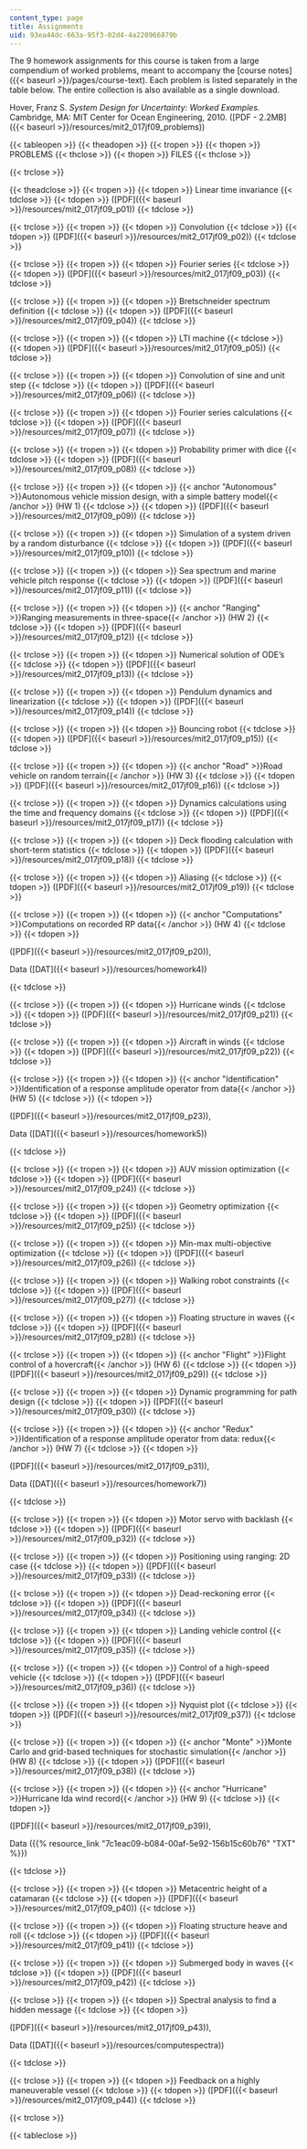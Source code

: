 ```yaml
---
content_type: page
title: Assignments
uid: 93ea44dc-663a-95f3-02d4-4a220966879b
---
```


The 9 homework assignments for this course is taken from a large compendium of worked problems, meant to accompany the [course notes]({{< baseurl >}}/pages/course-text). Each problem is listed separately in the table below. The entire collection is also available as a single download.

Hover, Franz S. _System Design for Uncertainty: Worked Examples._ Cambridge, MA: MIT Center for Ocean Engineering, 2010. ([PDF - 2.2MB]({{< baseurl >}}/resources/mit2_017jf09_problems))

{{< tableopen >}}
{{< theadopen >}}
{{< tropen >}}
{{< thopen >}}
PROBLEMS
{{< thclose >}}
{{< thopen >}}
FILES
{{< thclose >}}

{{< trclose >}}

{{< theadclose >}}
{{< tropen >}}
{{< tdopen >}}
Linear time invariance
{{< tdclose >}}
{{< tdopen >}}
([PDF]({{< baseurl >}}/resources/mit2_017jf09_p01))
{{< tdclose >}}

{{< trclose >}}
{{< tropen >}}
{{< tdopen >}}
Convolution
{{< tdclose >}}
{{< tdopen >}}
([PDF]({{< baseurl >}}/resources/mit2_017jf09_p02))
{{< tdclose >}}

{{< trclose >}}
{{< tropen >}}
{{< tdopen >}}
Fourier series
{{< tdclose >}}
{{< tdopen >}}
([PDF]({{< baseurl >}}/resources/mit2_017jf09_p03))
{{< tdclose >}}

{{< trclose >}}
{{< tropen >}}
{{< tdopen >}}
Bretschneider spectrum definition
{{< tdclose >}}
{{< tdopen >}}
([PDF]({{< baseurl >}}/resources/mit2_017jf09_p04))
{{< tdclose >}}

{{< trclose >}}
{{< tropen >}}
{{< tdopen >}}
LTI machine
{{< tdclose >}}
{{< tdopen >}}
([PDF]({{< baseurl >}}/resources/mit2_017jf09_p05))
{{< tdclose >}}

{{< trclose >}}
{{< tropen >}}
{{< tdopen >}}
Convolution of sine and unit step
{{< tdclose >}}
{{< tdopen >}}
([PDF]({{< baseurl >}}/resources/mit2_017jf09_p06))
{{< tdclose >}}

{{< trclose >}}
{{< tropen >}}
{{< tdopen >}}
Fourier series calculations
{{< tdclose >}}
{{< tdopen >}}
([PDF]({{< baseurl >}}/resources/mit2_017jf09_p07))
{{< tdclose >}}

{{< trclose >}}
{{< tropen >}}
{{< tdopen >}}
Probability primer with dice
{{< tdclose >}}
{{< tdopen >}}
([PDF]({{< baseurl >}}/resources/mit2_017jf09_p08))
{{< tdclose >}}

{{< trclose >}}
{{< tropen >}}
{{< tdopen >}}
{{< anchor "Autonomous" >}}Autonomous vehicle mission design, with a simple battery model{{< /anchor >}} (HW 1)
{{< tdclose >}}
{{< tdopen >}}
([PDF]({{< baseurl >}}/resources/mit2_017jf09_p09))
{{< tdclose >}}

{{< trclose >}}
{{< tropen >}}
{{< tdopen >}}
Simulation of a system driven by a random disturbance
{{< tdclose >}}
{{< tdopen >}}
([PDF]({{< baseurl >}}/resources/mit2_017jf09_p10))
{{< tdclose >}}

{{< trclose >}}
{{< tropen >}}
{{< tdopen >}}
Sea spectrum and marine vehicle pitch response
{{< tdclose >}}
{{< tdopen >}}
([PDF]({{< baseurl >}}/resources/mit2_017jf09_p11))
{{< tdclose >}}

{{< trclose >}}
{{< tropen >}}
{{< tdopen >}}
{{< anchor "Ranging" >}}Ranging measurements in three-space{{< /anchor >}} (HW 2)
{{< tdclose >}}
{{< tdopen >}}
([PDF]({{< baseurl >}}/resources/mit2_017jf09_p12))
{{< tdclose >}}

{{< trclose >}}
{{< tropen >}}
{{< tdopen >}}
Numerical solution of ODE’s
{{< tdclose >}}
{{< tdopen >}}
([PDF]({{< baseurl >}}/resources/mit2_017jf09_p13))
{{< tdclose >}}

{{< trclose >}}
{{< tropen >}}
{{< tdopen >}}
Pendulum dynamics and linearization
{{< tdclose >}}
{{< tdopen >}}
([PDF]({{< baseurl >}}/resources/mit2_017jf09_p14))
{{< tdclose >}}

{{< trclose >}}
{{< tropen >}}
{{< tdopen >}}
Bouncing robot
{{< tdclose >}}
{{< tdopen >}}
([PDF]({{< baseurl >}}/resources/mit2_017jf09_p15))
{{< tdclose >}}

{{< trclose >}}
{{< tropen >}}
{{< tdopen >}}
{{< anchor "Road" >}}Road vehicle on random terrain{{< /anchor >}} (HW 3)
{{< tdclose >}}
{{< tdopen >}}
([PDF]({{< baseurl >}}/resources/mit2_017jf09_p16))
{{< tdclose >}}

{{< trclose >}}
{{< tropen >}}
{{< tdopen >}}
Dynamics calculations using the time and frequency domains
{{< tdclose >}}
{{< tdopen >}}
([PDF]({{< baseurl >}}/resources/mit2_017jf09_p17))
{{< tdclose >}}

{{< trclose >}}
{{< tropen >}}
{{< tdopen >}}
Deck flooding calculation with short-term statistics
{{< tdclose >}}
{{< tdopen >}}
([PDF]({{< baseurl >}}/resources/mit2_017jf09_p18))
{{< tdclose >}}

{{< trclose >}}
{{< tropen >}}
{{< tdopen >}}
Aliasing
{{< tdclose >}}
{{< tdopen >}}
([PDF]({{< baseurl >}}/resources/mit2_017jf09_p19))
{{< tdclose >}}

{{< trclose >}}
{{< tropen >}}
{{< tdopen >}}
{{< anchor "Computations" >}}Computations on recorded RP data{{< /anchor >}} (HW 4)
{{< tdclose >}}
{{< tdopen >}}


([PDF]({{< baseurl >}}/resources/mit2_017jf09_p20)),

Data ([DAT]({{< baseurl >}}/resources/homework4))


{{< tdclose >}}

{{< trclose >}}
{{< tropen >}}
{{< tdopen >}}
Hurricane winds
{{< tdclose >}}
{{< tdopen >}}
([PDF]({{< baseurl >}}/resources/mit2_017jf09_p21))
{{< tdclose >}}

{{< trclose >}}
{{< tropen >}}
{{< tdopen >}}
Aircraft in winds
{{< tdclose >}}
{{< tdopen >}}
([PDF]({{< baseurl >}}/resources/mit2_017jf09_p22))
{{< tdclose >}}

{{< trclose >}}
{{< tropen >}}
{{< tdopen >}}
{{< anchor "Identification" >}}Identification of a response amplitude operator from data{{< /anchor >}} (HW 5)
{{< tdclose >}}
{{< tdopen >}}


([PDF]({{< baseurl >}}/resources/mit2_017jf09_p23)),

Data ([DAT]({{< baseurl >}}/resources/homework5))


{{< tdclose >}}

{{< trclose >}}
{{< tropen >}}
{{< tdopen >}}
AUV mission optimization
{{< tdclose >}}
{{< tdopen >}}
([PDF]({{< baseurl >}}/resources/mit2_017jf09_p24))
{{< tdclose >}}

{{< trclose >}}
{{< tropen >}}
{{< tdopen >}}
Geometry optimization
{{< tdclose >}}
{{< tdopen >}}
([PDF]({{< baseurl >}}/resources/mit2_017jf09_p25))
{{< tdclose >}}

{{< trclose >}}
{{< tropen >}}
{{< tdopen >}}
Min-max multi-objective optimization
{{< tdclose >}}
{{< tdopen >}}
([PDF]({{< baseurl >}}/resources/mit2_017jf09_p26))
{{< tdclose >}}

{{< trclose >}}
{{< tropen >}}
{{< tdopen >}}
Walking robot constraints
{{< tdclose >}}
{{< tdopen >}}
([PDF]({{< baseurl >}}/resources/mit2_017jf09_p27))
{{< tdclose >}}

{{< trclose >}}
{{< tropen >}}
{{< tdopen >}}
Floating structure in waves
{{< tdclose >}}
{{< tdopen >}}
([PDF]({{< baseurl >}}/resources/mit2_017jf09_p28))
{{< tdclose >}}

{{< trclose >}}
{{< tropen >}}
{{< tdopen >}}
{{< anchor "Flight" >}}Flight control of a hovercraft{{< /anchor >}} (HW 6)
{{< tdclose >}}
{{< tdopen >}}
([PDF]({{< baseurl >}}/resources/mit2_017jf09_p29))
{{< tdclose >}}

{{< trclose >}}
{{< tropen >}}
{{< tdopen >}}
Dynamic programming for path design
{{< tdclose >}}
{{< tdopen >}}
([PDF]({{< baseurl >}}/resources/mit2_017jf09_p30))
{{< tdclose >}}

{{< trclose >}}
{{< tropen >}}
{{< tdopen >}}
{{< anchor "Redux" >}}Identification of a response amplitude operator from data: redux{{< /anchor >}} (HW 7)
{{< tdclose >}}
{{< tdopen >}}


([PDF]({{< baseurl >}}/resources/mit2_017jf09_p31)),

Data ([DAT]({{< baseurl >}}/resources/homework7))


{{< tdclose >}}

{{< trclose >}}
{{< tropen >}}
{{< tdopen >}}
Motor servo with backlash
{{< tdclose >}}
{{< tdopen >}}
([PDF]({{< baseurl >}}/resources/mit2_017jf09_p32))
{{< tdclose >}}

{{< trclose >}}
{{< tropen >}}
{{< tdopen >}}
Positioning using ranging: 2D case
{{< tdclose >}}
{{< tdopen >}}
([PDF]({{< baseurl >}}/resources/mit2_017jf09_p33))
{{< tdclose >}}

{{< trclose >}}
{{< tropen >}}
{{< tdopen >}}
Dead-reckoning error
{{< tdclose >}}
{{< tdopen >}}
([PDF]({{< baseurl >}}/resources/mit2_017jf09_p34))
{{< tdclose >}}

{{< trclose >}}
{{< tropen >}}
{{< tdopen >}}
Landing vehicle control
{{< tdclose >}}
{{< tdopen >}}
([PDF]({{< baseurl >}}/resources/mit2_017jf09_p35))
{{< tdclose >}}

{{< trclose >}}
{{< tropen >}}
{{< tdopen >}}
Control of a high-speed vehicle
{{< tdclose >}}
{{< tdopen >}}
([PDF]({{< baseurl >}}/resources/mit2_017jf09_p36))
{{< tdclose >}}

{{< trclose >}}
{{< tropen >}}
{{< tdopen >}}
Nyquist plot
{{< tdclose >}}
{{< tdopen >}}
([PDF]({{< baseurl >}}/resources/mit2_017jf09_p37))
{{< tdclose >}}

{{< trclose >}}
{{< tropen >}}
{{< tdopen >}}
{{< anchor "Monte" >}}Monte Carlo and grid-based techniques for stochastic simulation{{< /anchor >}} (HW 8)
{{< tdclose >}}
{{< tdopen >}}
([PDF]({{< baseurl >}}/resources/mit2_017jf09_p38))
{{< tdclose >}}

{{< trclose >}}
{{< tropen >}}
{{< tdopen >}}
{{< anchor "Hurricane" >}}Hurricane Ida wind record{{< /anchor >}} (HW 9)
{{< tdclose >}}
{{< tdopen >}}


([PDF]({{< baseurl >}}/resources/mit2_017jf09_p39)),

Data ({{% resource_link "7c1eac09-b084-00af-5e92-156b15c60b76" "TXT" %}})


{{< tdclose >}}

{{< trclose >}}
{{< tropen >}}
{{< tdopen >}}
Metacentric height of a catamaran
{{< tdclose >}}
{{< tdopen >}}
([PDF]({{< baseurl >}}/resources/mit2_017jf09_p40))
{{< tdclose >}}

{{< trclose >}}
{{< tropen >}}
{{< tdopen >}}
Floating structure heave and roll
{{< tdclose >}}
{{< tdopen >}}
([PDF]({{< baseurl >}}/resources/mit2_017jf09_p41))
{{< tdclose >}}

{{< trclose >}}
{{< tropen >}}
{{< tdopen >}}
Submerged body in waves
{{< tdclose >}}
{{< tdopen >}}
([PDF]({{< baseurl >}}/resources/mit2_017jf09_p42))
{{< tdclose >}}

{{< trclose >}}
{{< tropen >}}
{{< tdopen >}}
Spectral analysis to find a hidden message
{{< tdclose >}}
{{< tdopen >}}


([PDF]({{< baseurl >}}/resources/mit2_017jf09_p43)),

Data ([DAT]({{< baseurl >}}/resources/computespectra))


{{< tdclose >}}

{{< trclose >}}
{{< tropen >}}
{{< tdopen >}}
Feedback on a highly maneuverable vessel
{{< tdclose >}}
{{< tdopen >}}
([PDF]({{< baseurl >}}/resources/mit2_017jf09_p44))
{{< tdclose >}}

{{< trclose >}}

{{< tableclose >}}